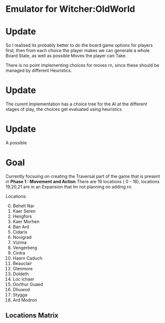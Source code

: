 # Emulator for Witcher:OldWorld

# Update 
So I realised its probably better to do the board game options for players first, then from each choice the player makes we can generate a whole Board State, as well as possible Moves the player can Take.

There is no point implementing choices for moves rn, since these should be managed by different Heuristics.

# Update
The curent Implementation has a choice tree for the AI at the different stages of play, the choices get evaluated using heuristics

# Update
A possible

# Goal
Currently focsuing on creating the Traversal part of the game that is present in **Phase 1 : Movement and Action**
There are 19 locations ( 0 - 18), locations 19,20,21 are in an Expansion that Im not planning on adding rn.

Locations:

0. Behelt Nar
1. Kaer Seren
2. Hengfors
3. Kaer Morhen
4. Ban Ard
5. Cidaris
6. Novigrad
7. Vizima
8. Vengerberg
9. Cintra
10. Haern Caduch
11. Beauclair
12. Glenmore
13. Doldeth
14. Loc Ichaer
15. Gorthur Guaed
16. Dhuwod
17. Stygga
18. Ard Modron

Locations Matrix
----------------






